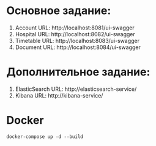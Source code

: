 # Основное задание:
1. Account URL: http://localhost:8081/ui-swagger
2. Hospital URL: http://localhost:8082/ui-swagger
3. Timetable URL: http://localhost:8083/ui-swagger
4. Document URL: http://localhost:8084/ui-swagger

# Дополнительное задание:
1. ElasticSearch URL: http://elasticsearch-service/
2. Kibana URL: http://kibana-service/

# Docker
`docker-compose up -d --build`
